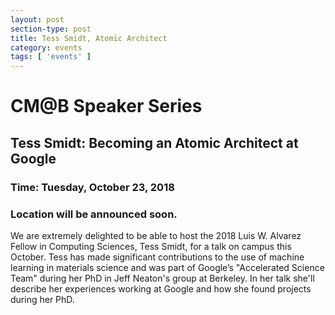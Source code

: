 ```yaml
---
layout: post
section-type: post
title: Tess Smidt, Atomic Architect
category: events
tags: [ 'events' ]
---
```

# CM@B Speaker Series
## Tess Smidt: Becoming an Atomic Architect at Google
### Time: Tuesday, October 23, 2018
### Location will be announced soon.

We are extremely delighted to be able to host the 2018 Luis W. Alvarez Fellow in Computing Sciences, Tess Smidt, for a talk on campus this October. Tess has made significant contributions to the use of machine learning in materials science and was part of Google’s "Accelerated Science Team" during her PhD in Jeff Neaton's group at Berkeley. In her talk she'll describe her experiences working at Google and how she found projects during her PhD.

